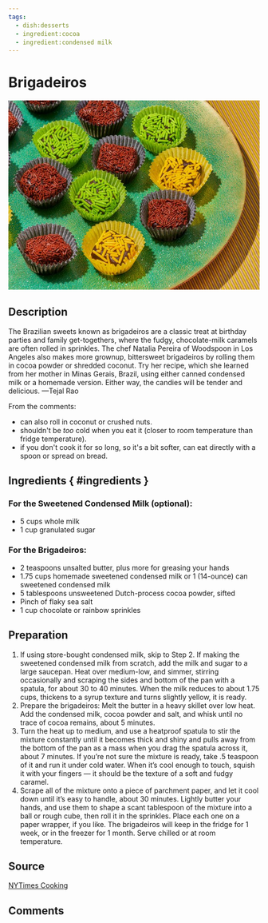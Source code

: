```yaml
---
tags:
  - dish:desserts
  - ingredient:cocoa
  - ingredient:condensed milk
---
```

# Brigadeiros

![Recipe picture](../images/brigadeiros-0.png)

## Description

The Brazilian sweets known as brigadeiros are a classic treat at birthday parties and family get-togethers, where the fudgy, chocolate-milk caramels are often rolled in sprinkles. The chef Natalia Pereira of Woodspoon in Los Angeles also makes more grownup, bittersweet brigadeiros by rolling them in cocoa powder or shredded coconut. Try her recipe, which she learned from her mother in Minas Gerais, Brazil, using either canned condensed milk or a homemade version. Either way, the candies will be tender and delicious. —Tejal Rao

From the comments: 

- can also roll in coconut or crushed nuts.
- shouldn't be *too* cold when you eat it (closer to room temperature than fridge temperature).
- if you don't cook it for so long, so it's a bit softer, can eat directly with a spoon or spread on bread.

## Ingredients { #ingredients }

### For the Sweetened Condensed Milk (optional):

- 5 cups whole milk
- 1 cup granulated sugar

### For the Brigadeiros:

- 2 teaspoons unsalted butter, plus more for greasing your hands
- 1.75 cups homemade sweetened condensed milk or 1 (14-ounce) can sweetened condensed milk
- 5 tablespoons unsweetened Dutch-process cocoa powder, sifted
- Pinch of flaky sea salt
- 1 cup chocolate or rainbow sprinkles

## Preparation

1. If using store-bought condensed milk, skip to Step 2. If making the sweetened condensed milk from scratch, add the milk and sugar to a large saucepan. Heat over medium-low, and simmer, stirring occasionally and scraping the sides and bottom of the pan with a spatula, for about 30 to 40 minutes. When the milk reduces to about 1.75 cups, thickens to a syrup texture and turns slightly yellow, it is ready.
2. Prepare the brigadeiros: Melt the butter in a heavy skillet over low heat. Add the condensed milk, cocoa powder and salt, and whisk until no trace of cocoa remains, about 5 minutes.
3. Turn the heat up to medium, and use a heatproof spatula to stir the mixture constantly until it becomes thick and shiny and pulls away from the bottom of the pan as a mass when you drag the spatula across it, about 7 minutes. If you’re not sure the mixture is ready, take .5 teaspoon of it and run it under cold water. When it’s cool enough to touch, squish it with your fingers — it should be the texture of a soft and fudgy caramel.
4. Scrape all of the mixture onto a piece of parchment paper, and let it cool down until it’s easy to handle, about 30 minutes. Lightly butter your hands, and use them to shape a scant tablespoon of the mixture into a ball or rough cube, then roll it in the sprinkles. Place each one on a paper wrapper, if you like. The brigadeiros will keep in the fridge for 1 week, or in the freezer for 1 month. Serve chilled or at room temperature.

## Source

[NYTimes Cooking](https://cooking.nytimes.com/recipes/1021918-brigadeiros)

## Comments
